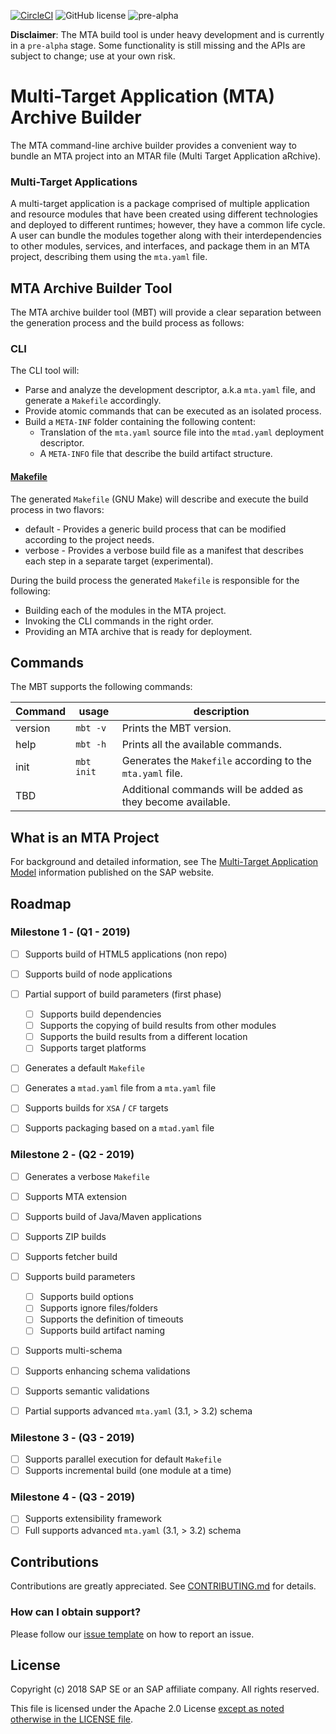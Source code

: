 [![CircleCI](https://circleci.com/gh/SAP/cloud-mta-build-tool.svg?style=svg&circle-token=ecedd1dce3592adcd72ee4c61481972c32dcfad7)](https://circleci.com/gh/SAP/cloud-mta-build-tool)
![GitHub license](https://img.shields.io/badge/license-Apache_2.0-blue.svg)
![pre-alpha](https://img.shields.io/badge/Release-pre--alpha-orange.svg)

<b>Disclaimer</b>: The MTA build tool is under heavy development and is currently in a `pre-alpha` stage.
                   Some functionality is still missing and the APIs are subject to change; use at your own risk.
                   
# Multi-Target Application (MTA) Archive Builder

The MTA command-line archive builder provides a convenient way to bundle an MTA project into an MTAR file (Multi Target Application aRchive).

### Multi-Target Applications

A multi-target application is a package comprised of multiple application and resource modules that have been created using different technologies and deployed to different runtimes; however, they have a common life cycle. A user can bundle the modules together along with their interdependencies to other modules, services, and interfaces, and package them in an MTA project, describing them using the `mta.yaml` file.
 

## MTA Archive Builder Tool 

The MTA archive builder tool (MBT) will provide a clear separation between the generation process and the build process as follows:

### CLI 

The CLI tool will:
- Parse and analyze the development descriptor, a.k.a `mta.yaml` file, and generate a `Makefile` accordingly. 
- Provide atomic commands that can be executed as an isolated process.
- Build a `META-INF` folder containing the following content:
  - Translation of the `mta.yaml` source file into the `mtad.yaml` deployment descriptor.
  - A `META-INFO` file that describe the build artifact structure.
  
  
#### [Makefile](https://www.gnu.org/software/make/)

The generated `Makefile` (GNU Make) will describe and execute the build process in two flavors:
- default - Provides a generic build process that can be modified according to the project needs.
- verbose - Provides a verbose build file as a manifest that describes each step in a separate target (experimental).

During the build process the generated `Makefile` is responsible for the following:
- Building each of the modules in the MTA project.
- Invoking the CLI commands in the right order. 
- Providing an MTA archive that is ready for deployment.

## Commands <a id='commands'></a>

The MBT supports the following commands:


| Command | usage        | description                                            |
| ------  | ------       |  ----------                                            |
| version | `mbt -v`     | Prints the MBT version.                                 |
| help    | `mbt -h`     | Prints all the available commands.                     | 
| init    | `mbt init`   | Generates the `Makefile` according to the `mta.yaml` file.             |
| TBD     |              | Additional commands will be added as they become available.



## What is an MTA Project

For background and detailed information, see The [Multi-Target Application Model](http://help.sap.com/disclaimer?site=http://www.sap.com/documents/2016/06/e2f618e4-757c-0010-82c7-eda71af511fa.html) information published on the SAP website.


## Roadmap
 
### Milestone 1  - (Q1 - 2019)
 
 - [ ] Supports build of HTML5 applications (non repo)
 - [ ] Supports build of node applications
 - [ ] Partial support of build parameters (first phase)
    - [ ] Supports build dependencies
    - [ ] Supports the copying of build results from other modules
    - [ ] Supports the build results from a different location
    - [ ] Supports target platforms
 - [ ] Generates a default `Makefile`
 - [ ] Generates a `mtad.yaml` file from a `mta.yaml` file
 - [ ] Supports builds for `XSA` / `CF` targets
 - [ ] Supports packaging based on a `mtad.yaml` file
 
 
### Milestone 2 - (Q2 - 2019)
 
  - [ ] Generates a verbose `Makefile`
  - [ ] Supports MTA extension
  - [ ] Supports build of Java/Maven applications
  - [ ] Supports ZIP builds
  - [ ] Supports fetcher build 
  - [ ] Supports build parameters
    - [ ] Supports build options
    - [ ] Supports ignore files/folders
    - [ ] Supports the definition of timeouts
    - [ ] Supports build artifact naming
  - [ ] Supports multi-schema
  - [ ] Supports enhancing schema validations
  - [ ] Supports semantic validations
  - [ ] Partial supports advanced `mta.yaml` (3.1, > 3.2) schema
  
 
 ### Milestone 3 - (Q3 - 2019)
 
  - [ ] Supports parallel execution for default `Makefile` 
  - [ ] Supports incremental build (one module at a time)
 
 ### Milestone 4 - (Q3 - 2019)

 - [ ] Supports extensibility framework
 - [ ] Full supports advanced `mta.yaml` (3.1, > 3.2) schema

## Contributions

Contributions are greatly appreciated.
See [CONTRIBUTING.md](./.github/CONTRIBUTING.md) for details.

### How can I obtain support?

Please follow our [issue template](./.github/ISSUE_TEMPLATE/bug_report.md) on how to report an issue.
 
 
 ## License
 
Copyright (c) 2018 SAP SE or an SAP affiliate company. All rights reserved.

This file is licensed under the Apache 2.0 License [except as noted otherwise in the LICENSE file](/LICENSE).
